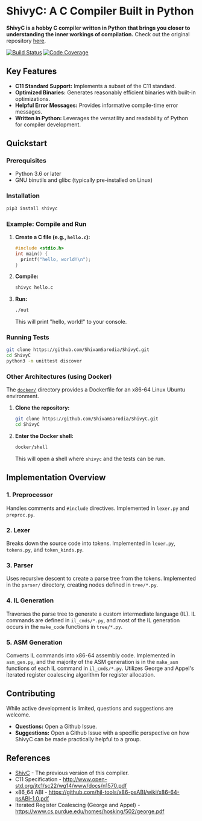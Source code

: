 # ShivyC: A C Compiler Built in Python

**ShivyC is a hobby C compiler written in Python that brings you closer to understanding the inner workings of compilation.** Check out the original repository [here](https://github.com/ShivamSarodia/ShivyC).

[![Build Status](https://travis-ci.org/ShivamSarodia/ShivyC.svg?branch=master)](https://travis-ci.org/ShivamSarodia/ShivyC)
[![Code Coverage](https://codecov.io/gh/ShivamSarodia/ShivyC/branch/master/graph/badge.svg)](https://codecov.io/gh/ShivamSarodia/ShivyC)

## Key Features

*   **C11 Standard Support:** Implements a subset of the C11 standard.
*   **Optimized Binaries:** Generates reasonably efficient binaries with built-in optimizations.
*   **Helpful Error Messages:** Provides informative compile-time error messages.
*   **Written in Python:** Leverages the versatility and readability of Python for compiler development.

## Quickstart

### Prerequisites
*   Python 3.6 or later
*   GNU binutils and glibc (typically pre-installed on Linux)

### Installation
```bash
pip3 install shivyc
```

### Example: Compile and Run

1.  **Create a C file (e.g., `hello.c`):**
    ```c
    #include <stdio.h>
    int main() {
      printf("hello, world!\n");
    }
    ```

2.  **Compile:**
    ```bash
    shivyc hello.c
    ```

3.  **Run:**
    ```bash
    ./out
    ```
    This will print "hello, world!" to your console.

### Running Tests
```bash
git clone https://github.com/ShivamSarodia/ShivyC.git
cd ShivyC
python3 -m unittest discover
```

### Other Architectures (using Docker)

The [`docker/`](docker/) directory provides a Dockerfile for an x86-64 Linux Ubuntu environment.

1.  **Clone the repository:**
    ```bash
    git clone https://github.com/ShivamSarodia/ShivyC.git
    cd ShivyC
    ```

2.  **Enter the Docker shell:**
    ```bash
    docker/shell
    ```
    This will open a shell where `shivyc` and the tests can be run.

## Implementation Overview

### 1. Preprocessor
Handles comments and `#include` directives. Implemented in `lexer.py` and `preproc.py`.

### 2. Lexer
Breaks down the source code into tokens.  Implemented in `lexer.py`, `tokens.py`, and `token_kinds.py`.

### 3. Parser
Uses recursive descent to create a parse tree from the tokens. Implemented in the `parser/` directory, creating nodes defined in `tree/*.py`.

### 4. IL Generation
Traverses the parse tree to generate a custom intermediate language (IL). IL commands are defined in `il_cmds/*.py`, and most of the IL generation occurs in the `make_code` functions in `tree/*.py`.

### 5. ASM Generation
Converts IL commands into x86-64 assembly code. Implemented in `asm_gen.py`, and the majority of the ASM generation is in the `make_asm` functions of each IL command in `il_cmds/*.py`. Utilizes George and Appel's iterated register coalescing algorithm for register allocation.

## Contributing

While active development is limited, questions and suggestions are welcome.

*   **Questions:** Open a Github Issue.
*   **Suggestions:** Open a Github Issue with a specific perspective on how ShivyC can be made practically helpful to a group.

## References

*   [ShivC](https://github.com/ShivamSarodia/ShivC) - The previous version of this compiler.
*   C11 Specification - http://www.open-std.org/jtc1/sc22/wg14/www/docs/n1570.pdf
*   x86\_64 ABI - https://github.com/hjl-tools/x86-psABI/wiki/x86-64-psABI-1.0.pdf
*   Iterated Register Coalescing (George and Appel) - https://www.cs.purdue.edu/homes/hosking/502/george.pdf